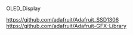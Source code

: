 OLED_Display

https://github.com/adafruit/Adafruit_SSD1306  
https://github.com/adafruit/Adafruit-GFX-Library
